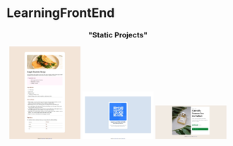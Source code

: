 # LearningFrontEnd

<h3 align="center">"Static Projects"</h3>
<p align="center">
  <a href = "https://anushka-gupte.github.io/LearningFrontEnd/Projects/RecipePage/" ><img src = "./ProjectImages/RecipePage.jpeg" width="32%" alt="RecipePage"/></a>
  <a href = "https://anushka-gupte.github.io/LearningFrontEnd/Projects/qr-code/"><img src = "./ProjectImages/qr-code.jpeg" width="32%" alt="qr-code"/></a>
  <a href = "https://anushka-gupte.github.io/LearningFrontEnd/Projects/ProductPreviewCard/src/"><img src = "./ProjectImages/ProductCard (2).jpeg" width="32%" alt="ProductPreviewCard"/></a>
</p>
